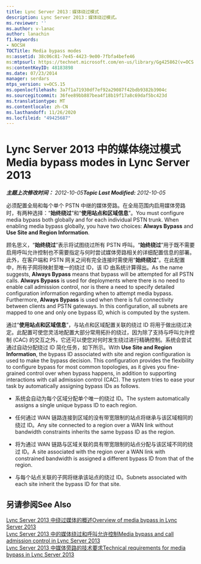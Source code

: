 ```yaml
---
title: Lync Server 2013：媒体绕过模式
description: Lync Server 2013：媒体绕过模式。
ms.reviewer: ''
ms.author: v-lanac
author: lanachin
f1.keywords:
- NOCSH
TOCTitle: Media bypass modes
ms:assetid: 38c06c81-7e45-4423-9e00-7fbfa4befe46
ms:mtpsurl: https://technet.microsoft.com/en-us/library/Gg425862(v=OCS.15)
ms:contentKeyID: 48183898
ms.date: 07/23/2014
manager: serdars
mtps_version: v=OCS.15
ms.openlocfilehash: 3a7f1a71930df7ef92a29087f42bdb9382b3904c
ms.sourcegitcommit: 36fee89bb887bea4f18b19f17a8c69daf5bc423d
ms.translationtype: MT
ms.contentlocale: zh-CN
ms.lasthandoff: 11/26/2020
ms.locfileid: "49425687"
---
```

# <a name="media-bypass-modes-in-lync-server-2013"></a><span data-ttu-id="7deb7-103">Lync Server 2013 中的媒体绕过模式</span><span class="sxs-lookup"><span data-stu-id="7deb7-103">Media bypass modes in Lync Server 2013</span></span>

<div data-xmlns="http://www.w3.org/1999/xhtml">

<div class="topic" data-xmlns="http://www.w3.org/1999/xhtml" data-msxsl="urn:schemas-microsoft-com:xslt" data-cs="https://msdn.microsoft.com/">

<div data-asp="https://msdn2.microsoft.com/asp">



</div>

<div id="mainSection">

<div id="mainBody"><span data-ttu-id="7deb7-104">

<span> </span></span><span class="sxs-lookup"><span data-stu-id="7deb7-104">

<span> </span></span></span>

<span data-ttu-id="7deb7-105">_**主题上次修改时间：** 2012-10-05_</span><span class="sxs-lookup"><span data-stu-id="7deb7-105">_**Topic Last Modified:** 2012-10-05_</span></span>

<span data-ttu-id="7deb7-p101">必须配置全局和每个单个 PSTN 中继的媒体旁路。在全局范围内启用媒体旁路时，有两种选择：“**始终绕过**”和“**使用站点和区域信息**”。</span><span class="sxs-lookup"><span data-stu-id="7deb7-p101">You must configure media bypass both globally and for each individual PSTN trunk. When enabling media bypass globally, you have two choices: **Always Bypass** and **Use Site and Region Information**.</span></span>

<span data-ttu-id="7deb7-p102">顾名思义，“**始终绕过**”表示将试图绕过所有 PSTN 呼叫。“**始终绕过**”用于既不需要启用呼叫允许控制也不需要指定与何时尝试媒体旁路相关的详细配置信息的部署。此外，在客户端和 PSTN 网关之间有完全连接时需使用“**始终绕过**”。在此配置中，所有子网将映射至唯一的绕过 ID，该 ID 由系统计算得出。</span><span class="sxs-lookup"><span data-stu-id="7deb7-p102">As the name suggests, **Always Bypass** means that bypass will be attempted for all PSTN calls. **Always Bypass** is used for deployments where there is no need to enable call admission control, nor is there a need to specify detailed configuration information regarding when to attempt media bypass. Furthermore, **Always Bypass** is used when there is full connectivity between clients and PSTN gateways. In this configuration, all subnets are mapped to one and only one bypass ID, which is computed by the system.</span></span>

<span data-ttu-id="7deb7-p103">通过“**使用站点和区域信息**”，与站点和区域配置关联的绕过 ID 将用于做出绕过决定。此配置可使您灵活地配置大部分常用拓扑的绕过，因为除了支持与呼叫允许控制 (CAC) 的交互之外，它还可以使您对何时发生绕过进行精确控制。系统会尝试通过自动分配绕过 ID 简化任务，如下所示。</span><span class="sxs-lookup"><span data-stu-id="7deb7-p103">With **Use Site and Region Information**, the bypass ID associated with site and region configuration is used to make the bypass decision. This configuration provides the flexibility to configure bypass for most common topologies, as it gives you fine-grained control over when bypass happens, in addition to supporting interactions with call admission control (CAC). The system tries to ease your task by automatically assigning bypass IDs as follows.</span></span>

  - <span data-ttu-id="7deb7-115">系统会自动为每个区域分配单个唯一的绕过 ID。</span><span class="sxs-lookup"><span data-stu-id="7deb7-115">The system automatically assigns a single unique bypass ID to each region.</span></span>

  - <span data-ttu-id="7deb7-116">任何通过 WAN 链路连接到区域的没有带宽限制的站点将继承与该区域相同的绕过 ID。</span><span class="sxs-lookup"><span data-stu-id="7deb7-116">Any site connected to a region over a WAN link without bandwidth constraints inherits the same bypass ID as the region.</span></span>

  - <span data-ttu-id="7deb7-117">将为通过 WAN 链路与区域关联的具有带宽限制的站点分配与该区域不同的绕过 ID。</span><span class="sxs-lookup"><span data-stu-id="7deb7-117">A site associated with the region over a WAN link with constrained bandwidth is assigned a different bypass ID from that of the region.</span></span>

  - <span data-ttu-id="7deb7-118">与每个站点关联的子网将继承该站点的绕过 ID。</span><span class="sxs-lookup"><span data-stu-id="7deb7-118">Subnets associated with each site inherit the bypass ID for that site.</span></span>

<div>

## <a name="see-also"></a><span data-ttu-id="7deb7-119">另请参阅</span><span class="sxs-lookup"><span data-stu-id="7deb7-119">See Also</span></span>


[<span data-ttu-id="7deb7-120">Lync Server 2013 中绕过媒体的概述</span><span class="sxs-lookup"><span data-stu-id="7deb7-120">Overview of media bypass in Lync Server 2013</span></span>](lync-server-2013-overview-of-media-bypass.md)  
[<span data-ttu-id="7deb7-121">Lync Server 2013 中的媒体绕过和呼叫允许控制</span><span class="sxs-lookup"><span data-stu-id="7deb7-121">Media bypass and call admission control in Lync Server 2013</span></span>](lync-server-2013-media-bypass-and-call-admission-control.md)  
[<span data-ttu-id="7deb7-122">Lync Server 2013 中媒体旁路的技术要求</span><span class="sxs-lookup"><span data-stu-id="7deb7-122">Technical requirements for media bypass in Lync Server 2013</span></span>](lync-server-2013-technical-requirements-for-media-bypass.md)  
  

<span data-ttu-id="7deb7-123"></div>

</div>

<span> </span>

</div>

</div>

</span><span class="sxs-lookup"><span data-stu-id="7deb7-123"></div>

</div>

<span> </span>

</div>

</div>

</span></span></div>

